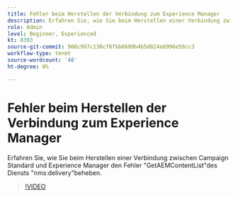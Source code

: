 ```yaml
---
title: Fehler beim Herstellen der Verbindung zum Experience Manager
description: Erfahren Sie, wie Sie beim Herstellen einer Verbindung zwischen Campaign Standard und Experience Manager den Fehler "GetAEMContentList"des Diensts "nms:delivery"beheben.
role: Admin
level: Beginner, Experienced
kt: 8393
source-git-commit: 908c997c130cf0fbb6699b4b5d824e6996e59cc3
workflow-type: tm+mt
source-wordcount: '48'
ht-degree: 0%

---
```



# Fehler beim Herstellen der Verbindung zum Experience Manager

Erfahren Sie, wie Sie beim Herstellen einer Verbindung zwischen Campaign Standard und Experience Manager den Fehler &quot;GetAEMContentList&quot;des Diensts &quot;nms:delivery&quot;beheben.

>[!VIDEO](https://video.tv.adobe.com/v/335897?quality=12)
